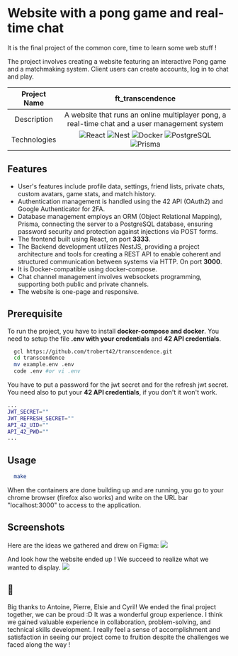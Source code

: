 # Website with a pong game and real-time chat

It is the final project of the common core, time to learn some web stuff !

The project involves creating a website featuring an interactive Pong game and a matchmaking system. Client users can create accounts, log in to chat and play.


|    Project Name    |                                                                       ft_transcendence                                                                      |
| :----------------: | :-------------------------------------------------------------------------------------------------------------------------------------------------: |
|    Description     |       A website that runs an online multiplayer pong, a real-time chat and a user management system                                       |
|    Technologies    |  <img alt="React" src="https://img.shields.io/badge/React-20232a.svg?logo=react&logoColor=%2361DAFB"> <img alt="Nest" src="https://img.shields.io/badge/nestjs-%23E0234E.svg?logo=nestjs&logoColor=white"> <img alt="Docker" src="https://img.shields.io/badge/docker-%230db7ed.svg?logo=docker&logoColor=white"> <img alt="PostgreSQL" src ="https://img.shields.io/badge/PostgreSQL-316192.svg?logo=postgresql&logoColor=white"> <img alt="Prisma" src="https://img.shields.io/badge/Prisma-3982CE?logo=Prisma&logoColor=white"> |

## Features 
- User's features include profile data, settings, friend lists, private chats, custom avatars, game stats, and match history.
- Authentication management is handled using the 42 API (OAuth2) and Google Authenticator for 2FA.
- Database management employs an ORM (Object Relational Mapping), Prisma, connecting the server to a PostgreSQL database, ensuring password security and protection against injections via POST forms.
- The frontend built using React, on port __3333__.
- The Backend development utilizes NestJS, providing a project architecture and tools for creating a REST API to enable coherent and structured communication between systems via HTTP. On port __3000__.
- It is Docker-compatible using docker-compose.
- Chat channel management involves websockets programming, supporting both public and private channels.
- The website is one-page and responsive.


## Prerequisite

To run the project, you have to install __docker-compose and docker__. You need to setup the file __.env with your credentials__ and __42 API credentials__.
```bash
  gcl https://github.com/trobert42/transcendence.git
  cd transcendence
  mv example.env .env
  code .env #or vi .env
```

You have to put a password for the jwt secret and for the refresh jwt secret. You need also to put your __42 API credentials__, if you don't it won't work.
```bash
...
JWT_SECRET=""
JWT_REFRESH_SECRET=""
API_42_UID=""
API_42_PWD=""
...
```

## Usage
```bash
  make
```
When the containers are done building up and are running, you go to your chrome browser (firefox also works) and write on the URL bar "localhost:3000" to access to the application.

## Screenshots
Here are the ideas we gathered and drew on Figma:
![](https://github.com/trobert42/transcendence/blob/main/transcendence_figma.png)

And look how the website ended up ! We succeed to realize what we wanted to display.
![](https://github.com/trobert42/transcendence/blob/main/transcendence_clip.gif)

## 💬
Big thanks to Antoine, Pierre, Elsie and Cyril! We ended the final project together, we can be proud :D
It was a wonderful group experience. I think we gained valuable experience in collaboration, problem-solving, and technical skills development. I really feel a sense of accomplishment and satisfaction in seeing our project come to fruition despite the challenges we faced along the way !
